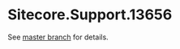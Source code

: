 # Sitecore.Support.13656

See [master branch](https://github.com/sitecoresupport/Sitecore.Support.13656) for details.
